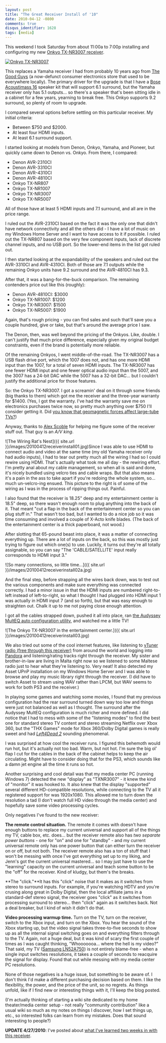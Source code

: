 ```yaml
---
layout: post
title: "The Great Receiver Install of '10"
date: 2010-04-12 -0800
comments: true
disqus_identifier: 1628
tags: [media]
---
```

This weekend I took Saturday from about 11:00a to 7:00p installing and
configuring my new [Onkyo TX-NR3007
receiver](http://www.amazon.com/dp/B002M78EPM?tag=mhsvortex).

[![Onkyo
TX-NR3007](http://ecx.images-amazon.com/images/I/41AwdkFAREL._SL500_AA300_CR0,80,300,140.jpg "Onkyo TX-NR3007")](http://www.amazon.com/dp/B002M78EPM?tag=mhsvortex)

This replaces a Yamaha receiver I had from probably 10 years ago from
[The Good Guys](http://en.wikipedia.org/wiki/The_Good_Guys!) (a
now-defunct consumer electronics store that used to be everywhere
locally). The primary driver for the upgrade is that I have a [Bose
Acoustimass 16](http://www.amazon.com/dp/B000GFV008?tag=mhsvortex)
speaker kit that will support 6.1 surround, but the Yamaha receiver only
has 5.1 outputs... so there's a speaker that's been sitting idle in a
cabinet for a few years, yearning to break free. This Onkyo supports 9.2
surround, so plenty of room to upgrade.

I compared several options before settling on this particular receiver.
My initial criteria:

-   Between $750 and $2000.
-   At least four HDMI inputs.
-   At least 6.1 surround support.

I started looking at models from Denon, Onkyo, Yamaha, and Pioneer, but
quickly came down to Denon vs. Onkyo. From there, I compared:

-   Denon AVR-2310CI
-   Denon AVR-3310CI
-   Denon AVR-4310CI
-   Denon AVR-4810CI
-   Onkyo TX-NR807
-   Onkyo TX-NR1007
-   Onkyo TX-NR3007
-   Onkyo TX-NR5007

All of those have at least 5 HDMI inputs and 7.1 surround, and all are
in the price range.

I ruled out the AVR-2310CI based on the fact it was the only one that
didn't have network connectivity and all the others did - I have a lot
of music on my Windows Home Server and I want to have access to it if
possible. I ruled out the TX-NR807 based on the very few component
inputs, lack of discrete channel inputs, and no USB port. So the
lower-end items in the list got ruled out.

I then started looking at the expandability of the speakers and ruled
out the AVR-3310CI and AVR-4310CI. Both of those are 7.1 outputs while
the remaining Onkyo units have 9.2 surround and the AVR-4810CI has 9.3.

After that, it was a bang-for-the-buck comparison. The remaining
contenders price out like this (roughly):

-   Denon AVR-4810CI: $3000
-   Onkyo TX-NR1007: $1200
-   Onkyo TX-NR3007: $1500
-   Onkyo TX-NR5007: $1900

Again, that's rough pricing - you can find sales and such that'll save
you a couple hundred, give or take, but that's around the average price
I saw.

The Denon, then, was well beyond the pricing of the Onkyos. Like,
double. I can't justify that much price difference, especially given my
original budget constraints, even if the brand is potentially more
reliable.

Of the remaining Onkyos, I went middle-of-the-road. The TX-NR3007 has a
USB flash drive port, which the 1007 does not, and has one more HDMI
input than the 1007, for a total of seven HDMI inputs. The TX-NR3007 has
one fewer HDMI input and one fewer optical audio input than the 5007,
and the 3007 has a 24-bit DAC while the 5007 has a 32-bit DAC... but I
couldn't justify the additional price for those features.

So: the Onkyo TX-NR3007. I got a screamin' deal on it through some
friends (big thanks to them) which got me the receiver and the
three-year warranty for $1400. (Yes, I got the warranty. I've had the
warranty save me on electronics purchases twice now, so pretty much
anything over $750 I'll consider getting it. Did [you know that
geomagnetic forces affect large-tube
TVs?](/archive/2005/02/02/geomagnetic-television-distortion.aspx))

Anyway, thanks to [Alex Scoble](http://friendfeed.com/itblogger) for
helping me figure some of the receiver stuff out. That guy is an *A/V
king*.

![The Wiring Rat's
Nest]({{ site.url }}/images/20100412receiverinstall01.jpg)Since
I was able to use HDMI to connect audio and video at the same time (my
old Yamaha receiver only had audio inputs), I had to tear out pretty
much all the wiring I had so I could rewire using HDMI. That's actually
what took me all day - the rewiring effort. I'm pretty anal about my
cable management, so when all is said and done, it's nicely bundled
using velcro ties and cable wraps. But that also means it's a pain in
the ass to take apart if you're redoing the whole system, so... much
un-velcro-ing ensued. This picture to the right is of some of the wiring
as I was in the process of ripping things out. Painful.

I also found that the receiver is 18.25" deep and my entertainment
center is 18.5" deep, so there wasn't enough room to plug anything into
the back of it. That meant "cut a flap in the back of the entertainment
center so you can plug stuff in." That wasn't too bad, but I wanted to
do a nice job so it was time consuming and involved a couple of X-Acto
knife blades. (The back of the entertainment center is a thick
paperboard, not wood.)

After slotting that 65-pound beast into place, it was a matter of
connecting everything up. There are a lot of inputs on the back, so this
was mostly just trying to figure out which one(s) to use. Luckily, it
turns out they're all totally assignable, so you can say "The
'CABLE/SATELLITE' input really corresponds to HDMI input 3."

![So many connections, so little
time...]({{ site.url }}/images/20100412receiverinstall02a.jpg)

And the final step, before strapping all the wires back down, was to
test out the various components and make sure everything was connected
correctly. I had a minor issue in that the HDMI inputs are numbered
right-to-left instead of left-to-right, so what I thought I had plugged
into HDMI input 1 was actually in HDMI input 7 (and so forth), but that
was easy enough to straighten out. Chalk it up to me not paying close
enough attention.

I got all the cables strapped down, pushed it all into place, ran [the
Audyssey MultEQ auto configuration
utility](http://www.audyssey.com/technology/multeq.html), and watched me
a little TV!

![The Onkyo TX-NR3007 in the entertainment
center.]({{ site.url }}/images/20100412receiverinstall03.jpg)

We also tried out some of the cool internet features, like listening to
[vTuner radio (free through this receiver)](http://www.vtuner.com/) from
around the world and logging into [Pandora](http://www.pandora.com) and
listening/rating tracks right through the receiver. My sister and
brother-in-law are living in Malta right now so we listened to some
Maltese radio just to hear what they're listening to. Very neat! It also
detected my Asset UPnP installation on my Windows Home Server and I was
able to browse and play my music library right through the receiver. (I
did have to switch Asset to stream using WAV rather than LPCM, but WAV
seems to work for both PS3 and the receiver.)

In playing some games and watching some movies, I found that my previous
configuration had the rear surround turned down way too low and things
were just not balanced as well as I thought. The surround after the
Audyssey MultEQ configuration is much richer and more defined. I did
notice that I had to mess with some of the "listening modes" to find the
best one for standard stereo TV content and stereo streaming Netflix
over Xbox 360, but the "THX Games" mode for Xbox 360/Dolby Digital games
is really sweet and had [*Left4Dead
2*](http://www.amazon.com/dp/B002BRZ852?tag=mhsvortex) sounding
phenomenal.

I was surprised at how cool the receiver runs. I figured this behemoth
would run hot, but it's actually not too bad. Warm, but not hot. I'm
sure the big ol' flap I cut for the cables in the back of the cabinet
helps to keep the air circulating. Might have to consider doing that for
the PS3, which sounds like a damn jet engine all the time it runs so
hot.

Another surprising and cool detail was that my media center PC (running
Windows 7) detected the new "display" as "TXNR3007" - it knew the kind
of "monitor" it was hooked to. It also knew that the display "supported"
several different HD-compatible resolutions, while connecting to the TV
all it registered support for was 1920x1080. This allowed me to turn
down the resolution a tad (I don't watch full HD video through the media
center) and hopefully save some video processing cycles.

Only negatives I've found to the new receiver:

**The remote control situation.** The remote it comes with doesn't have
enough buttons to replace my current universal and support all of the
things my TV, cable box, etc. does... but the receiver remote also has
*two separate power buttons* - one for "on" and one for "standby" - and
my current universal remote only has one power button that can either
turn the receiver on or off, but not both. The receiver remote also has
a ton of stuff that I won't be messing with once I've got everything set
up to my liking, and Jenn's got the current universal mastered... so I
may just have to use the "learning" capacity on the current universal
and teach some button to be the "off" for the receiver. Kind of kludgy,
but them's the breaks.

**The "click."**It has this "click" noise that it makes as it switches
from stereo to surround inputs. For example, if you're watching HDTV and
you're crusing along great in Dolby Digital, then the local affiliate
jams in a standard-def stereo signal, the receiver goes "click" as it
switches from processing surround to stereo... then "click" again as it
switches back. Not a deal breaker, but I kind of wish it didn't do that.

**Video processing warmup time.** Turn on the TV, turn on the receiver,
switch to the Xbox input, and turn on the Xbox. You hear the sound of
the Xbox starting up, but the video signal takes three-to-five seconds
to show up as all the internal signal switching goes on and everything
filters through to the TV. Again, not a huge deal, but it was kind of
scary the first couple of times as I was caught thinking, "Whooooooa...
where the hell is my video?" That said, my TV ([Samsung
LN52A750](http://www.amazon.com/dp/B001418WF4?tag=mhsvortex)) is not
entirely blame-free - when a single input switches resolutions, it takes
a couple of seconds to reacquire the signal for display. Found that out
while messing with my media center PC resolutions.

None of those negatives is a huge issue, but something to be aware of. I
don't think I'd make a different purchasing decision based on them. I
like the flexibility, the power, and the price of the unit, so no
regrets. As things unfold, like if I find new or interesting things with
it, I'll keep the blog posted.

(I'm actually thinking of starting a wiki site dedicated to my home
theater/media center setup - not really "community contribution" like a
usual wiki so much as my notes on things I discover, how I set things
up, etc., so interested folks can learn from my mistakes. Does that
sound interesting to people?)

**UPDATE 4/27/2010**: I've posted about [what I've learned two weeks in
with this
receiver](/archive/2010/04/27/two-weeks-in-with-the-onkyo-tx-nr3007.aspx).

